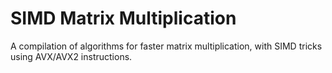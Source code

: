 # SIMD Matrix Multiplication

A compilation of algorithms for faster matrix multiplication, with SIMD tricks using AVX/AVX2 instructions.